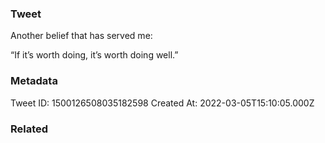 ### Tweet
Another belief that has served me:

“If it’s worth doing, it’s worth doing well.”

### Metadata
Tweet ID: 1500126508035182598
Created At: 2022-03-05T15:10:05.000Z

### Related

